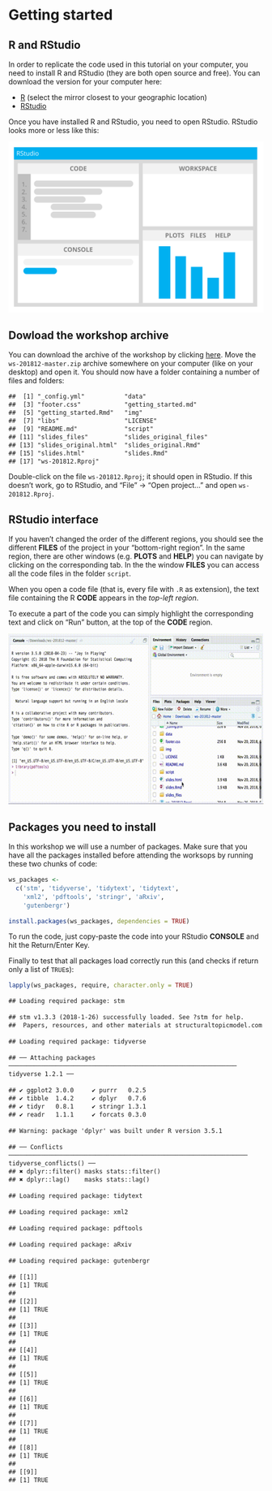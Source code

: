 Getting started
================

## R and RStudio

In order to replicate the code used in this tutorial on your computer,
you need to install R and RStudio (they are both open source and free).
You can download the version for your computer here:

  - [R](https://cran.r-project.org/mirrors.html) (select the mirror
    closest to your geographic location)
  - [RStudio](https://www.rstudio.com/products/rstudio/#Desktop)

Once you have installed R and RStudio, you need to open RStudio. RStudio
looks more or less like this:

![RStudio](img/rstudio-ui.svg)

## Dowload the workshop archive

You can download the archive of the workshop by clicking
[here](https://github.com/Digital-Methods-Sydney/ws-201812/archive/master.zip).
Move the `ws-201812-master.zip` archive somewhere on your computer (like
on your desktop) and open it. You should now have a folder containing a
number of files and folders:

    ##  [1] "_config.yml"           "data"                 
    ##  [3] "footer.css"            "getting_started.md"   
    ##  [5] "getting_started.Rmd"   "img"                  
    ##  [7] "libs"                  "LICENSE"              
    ##  [9] "README.md"             "script"               
    ## [11] "slides_files"          "slides_original_files"
    ## [13] "slides_original.html"  "slides_original.Rmd"  
    ## [15] "slides.html"           "slides.Rmd"           
    ## [17] "ws-201812.Rproj"

Double-click on the file `ws-201812.Rproj`; it should open in RStudio.
If this doesn’t work, go to RStudio, and “File” → “Open project…” and
open `ws-201812.Rproj`.

## RStudio interface

If you haven’t changed the order of the different regions, you should
see the different **FILES** of the project in your “bottom-right
region”. In the same region, there are other windows (e.g. **PLOTS**
and **HELP**) you can navigate by clicking on the corresponding tab. In
the the window **FILES** you can access all the code files in the folder
`script`.

When you open a code file (that is, every file with `.R` as extension),
the text file containing the R **CODE** appears in the *top-left
region*.

To execute a part of the code you can simply highlight the corresponding
text and click on “Run” button, at the top of the **CODE** region.

![RStudio](img/open-file-execute-line.gif)

## Packages you need to install

In this workshop we will use a number of packages. Make sure that you
have all the packages installed before attending the worksops by running
these two chunks of code:

``` r
ws_packages <- 
  c('stm', 'tidyverse', 'tidytext', 'tidytext',
    'xml2', 'pdftools', 'stringr', 'aRxiv',
    'gutenbergr')
```

``` r
install.packages(ws_packages, dependencies = TRUE)
```

To run the code, just copy-paste the code into your RStudio **CONSOLE**
and hit the Return/Enter Key.

Finally to test that all packages load correctly run this (and checks if
return only a list of `TRUE`s):

``` r
lapply(ws_packages, require, character.only = TRUE)
```

    ## Loading required package: stm

    ## stm v1.3.3 (2018-1-26) successfully loaded. See ?stm for help. 
    ##  Papers, resources, and other materials at structuraltopicmodel.com

    ## Loading required package: tidyverse

    ## ── Attaching packages ─────────────────────────────────────────────────────────────── tidyverse 1.2.1 ──

    ## ✔ ggplot2 3.0.0     ✔ purrr   0.2.5
    ## ✔ tibble  1.4.2     ✔ dplyr   0.7.6
    ## ✔ tidyr   0.8.1     ✔ stringr 1.3.1
    ## ✔ readr   1.1.1     ✔ forcats 0.3.0

    ## Warning: package 'dplyr' was built under R version 3.5.1

    ## ── Conflicts ────────────────────────────────────────────────────────────────── tidyverse_conflicts() ──
    ## ✖ dplyr::filter() masks stats::filter()
    ## ✖ dplyr::lag()    masks stats::lag()

    ## Loading required package: tidytext

    ## Loading required package: xml2

    ## Loading required package: pdftools

    ## Loading required package: aRxiv

    ## Loading required package: gutenbergr

    ## [[1]]
    ## [1] TRUE
    ## 
    ## [[2]]
    ## [1] TRUE
    ## 
    ## [[3]]
    ## [1] TRUE
    ## 
    ## [[4]]
    ## [1] TRUE
    ## 
    ## [[5]]
    ## [1] TRUE
    ## 
    ## [[6]]
    ## [1] TRUE
    ## 
    ## [[7]]
    ## [1] TRUE
    ## 
    ## [[8]]
    ## [1] TRUE
    ## 
    ## [[9]]
    ## [1] TRUE
